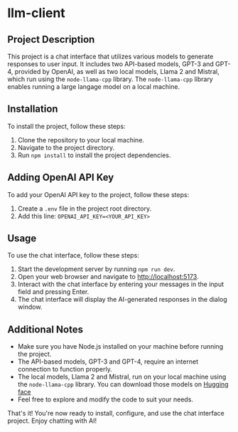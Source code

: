 # llm-client

## Project Description
This project is a chat interface that utilizes various models to generate responses to user input. It includes two API-based models, GPT-3 and GPT-4, provided by OpenAI, as well as two local models, Llama 2 and Mistral, which run using the `node-llama-cpp` library. The `node-llama-cpp` library enables running a large langage model on a local machine.

## Installation
To install the project, follow these steps:
1. Clone the repository to your local machine.
2. Navigate to the project directory.
3. Run `npm install` to install the project dependencies.

## Adding OpenAI API Key
To add your OpenAI API key to the project, follow these steps:
1. Create a `.env` file in the project root directory.
2. Add this line: `OPENAI_API_KEY=<YOUR_API_KEY>`

## Usage
To use the chat interface, follow these steps:
1. Start the development server by running `npm run dev`.
2. Open your web browser and navigate to [http://localhost:5173](http://localhost:3000).
3. Interact with the chat interface by entering your messages in the input field and pressing Enter.
4. The chat interface will display the AI-generated responses in the dialog window.

## Additional Notes
- Make sure you have Node.js installed on your machine before running the project.
- The API-based models, GPT-3 and GPT-4, require an internet connection to function properly.
- The local models, Llama 2 and Mistral, run on your local machine using the `node-llama-cpp` library. You can download those models on [Hugging face](https://huggingface.co/TheBloke/Mistral-7B-Instruct-v0.2-GGUF/resolve/main/mistral-7b-instruct-v0.2.Q2_K.gguf?download=true)
- Feel free to explore and modify the code to suit your needs.

That's it! You're now ready to install, configure, and use the chat interface project. Enjoy chatting with AI!

